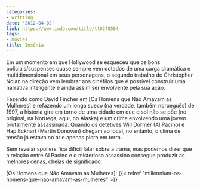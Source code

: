 ```yaml
---
categories:
- writting
date: '2012-04-02'
link: https://www.imdb.com/title/tt0278504
tags:
- movies
title: Insônia
---
```


Em um momento em que Hollywood se esqueceu que os bons policiais/suspenses quase sempre vem dotados de uma carga dramática e multidimensional em seus personagens, o segundo trabalho de Christopher Nolan na direção vem lembrar aos cinéfilos que é possível construir uma narrativa inteligente e ainda assim ser envolvente pela sua ação.

Fazendo como David Fincher em [Os Homens que Não Amavam as Mulheres] e refazendo um longa sueco (na verdade, também norueguês) de 1997, a história gira em torno de uma cidade em que o sol não se põe (no original, na Noruega, aqui, no Alaska) e um crime envolvendo uma jovem brutalmente assassinada. Quando os detetives Will Dormer (Al Pacino) e Hap Eckhart (Martin Donovan) chegam ao local, no entanto, o clima de tensão já estava no ar e apenas piora em terra.

Sem revelar spoilers fica difícil falar sobre a trama, mas podemos dizer que a relação entre Al Pacino e o misterioso assassino consegue produzir as melhores cenas, cheias de significado.

[Os Homens que Não Amavam as Mulheres]: {{< relref "millennium-os-homens-que-nao-amavam-as-mulheres" >}}

